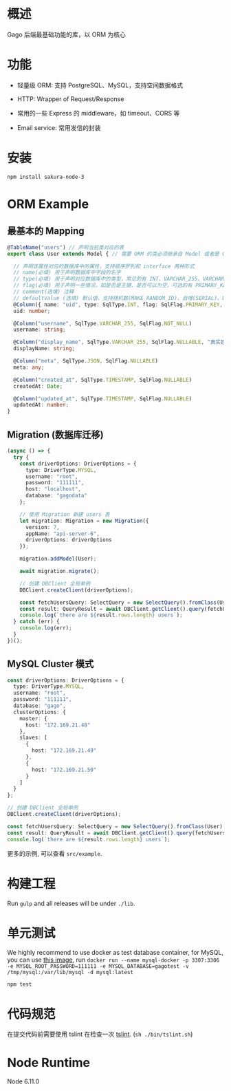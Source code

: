 # 概述

Gago 后端最基础功能的库，以 ORM 为核心


# 功能

* 轻量级 ORM: 支持 PostgreSQL、MySQL，支持空间数据格式

* HTTP: Wrapper of Request/Response

* 常用的一些 Express 的 middleware，如 timeout、CORS 等

* Email service: 常用发信的封装


# 安装

`npm install sakura-node-3`


# ORM Example

## 最基本的 Mapping

```TypeScript
@TableName("users") // 声明当前类对应的表
export class User extends Model { // 需要 ORM 的类必须继承自 Model 或者是 GGModel，GGModel 会自动添加 is_deleted、created_at 和 updated_at 三个字段

  // 声明该属性对应的数据库中的属性，支持顺序罗列和 interface 两种形式
  // name(必填) 用于声明数据库中字段的名字
  // type(必填) 用于声明对应数据库中的类型，常见的有 INT、VARCHAR_255、VARCHAR_1024、TIMESTAMP、JSON、GEOMETRY
  // flag(必填) 用于声明一些情况，如是否是主键、是否可以为空，可选的有 PRIMARY_KEY、NOT_NULL、NULLABLE
  // comment(选填) 注释
  // defaultValue (选填) 默认值，支持随机数(MAKE_RANDOM_ID)、自增(SERIAL)、UUID(UUID)，推荐尽可能用自增
  @Column({ name: "uid", type: SqlType.INT, flag: SqlFlag.PRIMARY_KEY, comment: "主键"})
  uid: number;

  @Column("username", SqlType.VARCHAR_255, SqlFlag.NOT_NULL)
  username: string;

  @Column("display_name", SqlType.VARCHAR_255, SqlFlag.NULLABLE, "真实姓名")
  displayName: string;

  @Column("meta", SqlType.JSON, SqlFlag.NULLABLE)
  meta: any;

  @Column("created_at", SqlType.TIMESTAMP, SqlFlag.NULLABLE)
  createdAt: Date;

  @Column("updated_at", SqlType.TIMESTAMP, SqlFlag.NULLABLE)
  updatedAt: number;
}
````

## Migration (数据库迁移)

```TypeScript
(async () => {
  try {
    const driverOptions: DriverOptions = {
      type: DriverType.MYSQL,
      username: "root",
      password: "111111",
      host: "localhost",
      database: "gagodata"
    };

    // 使用 Migration 新建 users 表
    let migration: Migration = new Migration({
      version: 7,
      appName: "api-server-6",
      driverOptions: driverOptions
    });

    migration.addModel(User);

    await migration.migrate();

    // 创建 DBClient 全局单例
    DBClient.createClient(driverOptions);

    const fetchUsersQuery: SelectQuery = new SelectQuery().fromClass(User).select();
    const result: QueryResult = await DBClient.getClient().query(fetchUsersQuery);
    console.log(`there are ${result.rows.length} users`);
  } catch (err) {
    console.log(err);
  }
})();
```

## MySQL Cluster 模式

```TypeScript
const driverOptions: DriverOptions = {
  type: DriverType.MYSQL,
  username: "root",
  password: "111111",
  database: "gago",
  clusterOptions: {
    master: {
      host: "172.169.21.48"
    },
    slaves: [
      {
        host: "172.169.21.49"
      },
      {
        host: "172.169.21.50"
      }
    ]
  }
};

// 创建 DBClient 全局单例
DBClient.createClient(driverOptions);

const fetchUsersQuery: SelectQuery = new SelectQuery().fromClass(User).select().whereWithParam("name = :name",{name : "franklin" });
const result: QueryResult = await DBClient.getClient().query(fetchUsersQuery);
console.log(`there are ${result.rows.length} users`);
```

更多的示例, 可以查看 `src/example`.


# 构建工程

Run `gulp` and all releases will be under `./lib`.


# 单元测试

We highly recommend to use docker as test database container, for MySQL, you can use [this image](https://hub.docker.com/_/mysql/), 
run `docker run --name mysql-docker -p 3307:3306 -e MYSQL_ROOT_PASSWORD=111111 -e MYSQL_DATABASE=gagotest -v /tmp/mysql:/var/lib/mysql -d mysql:latest`

`npm test`


# 代码规范

在提交代码前需要使用 tslint 在检查一次 [tslint](https://palantir.github.io/tslint/usage/cli/). (`sh ./bin/tslint.sh`)


# Node Runtime

Node 6.11.0
